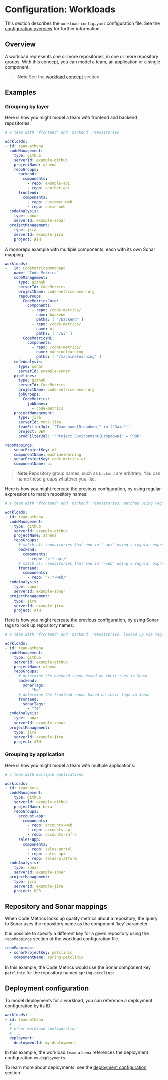 # Configuration: Workloads

This section describes the `workload-config.yaml` configuration file. See the [configuration overview](./configuration.md) for further information.

## Overview

A workload represents one or more repositories, in one or more repository groups. With this concept, you can model a team, an application or a single component.

> **Note**
> See the [workload concept](./workloads.md) section.

## Examples

### Grouping by layer

Here is how you might model a team with frontend and backend repositories:

```yaml
# a team with 'frontend' and 'backend' repositories

workloads:
- id: team-athena
  codeManagement:
    type: github
    serverId: example-github
    projectName: athena
    repoGroups:
      backend:
        components:
          - repo: example-api
          - repo: another-api
      frontend:
        components:
          - repo: customer-web
          - repo: admin-web
  codeAnalysis:
    type: sonar
    serverId: example-sonar
  projectManagement:
    type: jira
    serverId: example-jira
    project: ATH
```

A monorepo example with multiple components, each with its own Sonar mapping.
```yaml
workloads:
-   id: CodeMetricsMonoRepo
    name: "Code Metrics"
    codeManagement:
      type: github
      serverId: CodeMetrics
      projectName: code-metrics-user-org
      repoGroups:
        CodeMetricsCore:
          components:
            - repo: /code-metrics/
              name: backend
              paths: [ "/backend" ]
            - repo: /code-metrics/
              name: ui
              paths: [ "/ui" ]
        CodeMetricsML:
          components:
            - repo: /code-metrics/
              name: machinelearning
              paths: [ "/machinelearning" ]
    codeAnalysis:
      type: sonar
      serverId: example-sonar
    pipelines:
      type: github
      serverId: CodeMetrics
      projectName: code-metrics-user-org
      jobGroups:
        CodeMetrics:
          jobNames:
            - code-metrics
    projectManagement:
      type: jira
      serverId: mock-jira
      teamFilterJql: '"Team name[Dropdown]" in ("Gaia")'
      project: DEV
      prodFilterJql: '"Project Environment[Dropdown]" = PROD'

repoMappings:
  - sonarProjectKey: ml
    componentName: machinelearning
  - sonarProjectKey: code-metrics-ui
    componentName: ui
```

> **Note**
> Repository group names, such as `backend` are arbitrary. You can name these groups whatever you like.

Here is how you might recreate the previous configuration, by using regular expressions to match repository names:

```yaml
# a team with 'frontend' and 'backend' repositories, matched using regular expressions

workloads:
- id: team-athena
  codeManagement:
    type: github
    serverId: example-github
    projectName: athena
    repoGroups:
      # match all repositories that end in '-api' using a regular expression
      backend:
        components:
          - repo: "/.*-api/"
      # match all repositories that end in '-web' using a regular expression
      frontend:
        components:
          - repo: "/.*-web/"
  codeAnalysis:
    type: sonar
    serverId: example-sonar
  projectManagement:
    type: jira
    serverId: example-jira
    project: ATH
```

Here is how you might recreate the previous configuration, by using Sonar tags to look up repository names:

```yaml
# a team with 'frontend' and 'backend' repositories, looked up via tags in Sonar

workloads:
- id: team-athena
  codeManagement:
    type: github
    serverId: example-github
    projectName: athena
    repoGroups:
      # determine the backend repos based on their tags in Sonar
      backend:
        sonarTags:
          - "be"
      # determine the frontend repos based on their tags in Sonar
      frontend:
        sonarTags:
          - "fe"
  codeAnalysis:
    type: sonar
    serverId: example-sonar
  projectManagement:
    type: jira
    serverId: example-jira
    project: ATH
```

### Grouping by application

Here is how you might model a team with multiple applications:

```yaml
# a team with multiple applications

workloads:
- id: team-hera
  codeManagement:
    type: github
    serverId: example-github
    projectName: hera
    repoGroups:
      account-app:
        components:
          - repo: accounts-web
          - repo: accounts-api
          - repo: accounts-infra
      sales-app:
        components:
          - repo: sales-portal
          - repo: sales-api
          - repo: sales-platform
  codeAnalysis:
    type: sonar
    serverId: example-sonar
  projectManagement:
    type: jira
    serverId: example-jira
    project: HER
```

## Repository and Sonar mappings

When Code Metrics looks up quality metrics about a repository, the query to Sonar uses the repository name as the component ‘key’ parameter.

It is possible to specify a different key for a given repository using the `repoMappings` section of the workload configuration file.

```yaml
repoMappings:
  - sonarProjectKey: petclinic
    componentName: spring-petclinic
```

In this example, the Code Metrics would use the Sonar component key `petclinic` for the repository named `spring-petclinic`. 

## Deployment configuration

To model deployments for a workload, you can reference a deployment configuration by its ID.

```yaml
workloads:
- id: team-athena
  # ...
  # other workload configuration
  # ...
  deployment:
    deploymentId: my-deployments
```

In this example, the workload `team-athena` references the deployment configuration `my-deployments`.

To learn more about deployments, see the [deployment configuration](./config_deployments.md) section.
